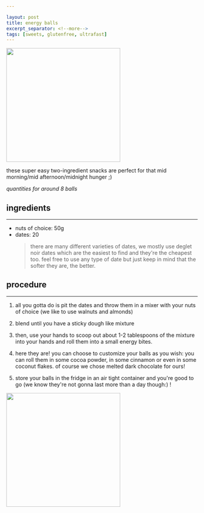 ```yaml
---

layout: post
title: energy balls
excerpt_separator: <!--more-->
tags: [sweets, glutenfree, ultrafast]
---
```



 <img src="../../../images/energy-balls.jpeg" width="300">
 
 
 <!--more-->

these super easy two-ingredient snacks are perfect for that mid morning/mid afternoon/midnight hunger ;) 

*quantities for around 8 balls*

## ingredients
---
- nuts of choice: 50g
- dates: 20 
  > there are many different varieties of dates, we mostly use deglet noir dates which are the easiest to find and they're the cheapest too. feel free to use any type of date but just keep in mind that the softer they are, the better.



## procedure
---

1. all you gotta do is pit the dates and throw them in a mixer with your nuts of choice (we like to use walnuts and almonds)

2. blend until you have a sticky dough like mixture

3. then, use your hands to scoop out about 1-2 tablespoons of the mixture into your hands and roll them into a small energy bites.
 
4. here they are! you can choose to customize your balls as you wish: you can roll them in some cocoa powder, in some cinnamon or even in some coconut flakes. of course we chose melted dark chocolate for ours!

5. store your balls in the fridge in an air tight container and you're good to go (we know they're not gonna last more than a day though:) !

<img src="../../../images/energy-balls1.jpeg" width="300">

